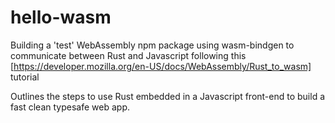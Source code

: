# hello-wasm
Building a 'test' WebAssembly npm package using wasm-bindgen to communicate between Rust and Javascript
following this [https://developer.mozilla.org/en-US/docs/WebAssembly/Rust_to_wasm] tutorial

Outlines the steps to use Rust embedded in a Javascript front-end to build a fast clean typesafe web app.
